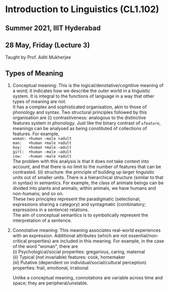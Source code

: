 # Introduction to Linguistics (CL1.102)
## Summer 2021, IIIT Hyderabad
## 28 May, Friday (Lecture 3)

Taught by Prof. Aditi Mukherjee

## Types of Meaning
1. Conceptual meaning: This is the logical/denotative/cognitive meaning of a word; it indicates how we describe the outer world in a linguistic system. It is integral to the functions of language in a way that other types of meaning are not.  
    It has a complex and sophisticated organisation, akin to those of phonology and syntax. Two structural principles followed by this organisation are
    (i) contrastiveness: analogous to the distinctive features system in phonology. Just like the binary contrast of `±feature`, meanings can be analysed as being constituted of collections of features. For example,  
            `woman: +human –male +adult`  
            `man:   +human +male +adult`  
            `boy:   +human +male –adult`  
            `girl:  +human –male –adult`  
            `cow:   –human –male +adult`  
        The problem with this analysis is that it does not take context into account, and that there is no limit to the number of features that can be contrasted.
    (ii) structure: the principle of building up larger linguistic units out of smaller units. There is a hierarchical structure (similar to that in syntax) in semantics. For example, the class of animate beings can be divided into plants and animals; within animals, we have humans and non-humans; and so on.  
    These two principles represent the paradigmatic (selectional; expressions sharing a category) and syntagmatic (combinatory; expressions in a sentence) relations.  
    The aim of conceptual semantics is to symbolically represent the interpretation of a sentence.  
    
    
2. Connotative meaning: This meaning associates real-world experiences with an expression. Additional attributes (which are not essential/non-critical properties) are included in this meaning. For example, in the case of the word "woman", there are  
    (i) Psychological/social properties: gregarious, caring, maternal  
    (ii) Typical (not invariable) features: cook, homemaker  
    (iii) Putative (dependent on individual/social/cultural perception) properties: frail, emotional, irrational 
    
    Unlike a conceptual meaning, connotations are variable across time and space; they are peripheral/unstable.
